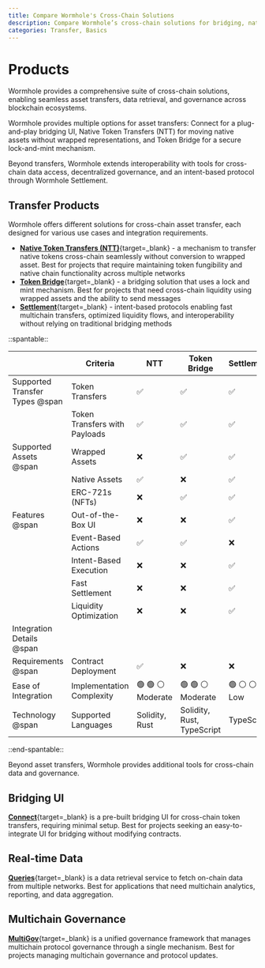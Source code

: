 ```yaml
---
title: Compare Wormhole's Cross-Chain Solutions
description: Compare Wormhole’s cross-chain solutions for bridging, native transfers, data queries, and governance to enable seamless blockchain interoperability.
categories: Transfer, Basics
---
```


# Products 

Wormhole provides a comprehensive suite of cross-chain solutions, enabling seamless asset transfers, data retrieval, and governance across blockchain ecosystems.

Wormhole provides multiple options for asset transfers: Connect for a plug-and-play bridging UI, Native Token Transfers (NTT) for moving native assets without wrapped representations, and Token Bridge for a secure lock-and-mint mechanism.

Beyond transfers, Wormhole extends interoperability with tools for cross-chain data access, decentralized governance, and an intent-based protocol through Wormhole Settlement.

## Transfer Products

Wormhole offers different solutions for cross-chain asset transfer, each designed for various use cases and integration requirements.

- [**Native Token Transfers (NTT)**](/docs/products/native-token-transfers/overview/){target=\_blank} - a mechanism to transfer native tokens cross-chain seamlessly without conversion to wrapped asset. Best for projects that require maintaining token fungibility and native chain functionality across multiple networks
- [**Token Bridge**](/docs/learn/transfers/token-bridge/){target=\_blank} - a bridging solution that uses a lock and mint mechanism. Best for projects that need cross-chain liquidity using wrapped assets and the ability to send messages
- [**Settlement**](/docs/learn/messaging/wormhole-settlement/overview/){target=\_blank} - intent-based protocols enabling fast multichain transfers, optimized liquidity flows, and interoperability without relying on traditional bridging methods

<div markdown class="full-width">

::spantable::

|                                | Criteria                              | NTT                | Token Bridge       | Settlement         |
|--------------------------------|---------------------------------------|--------------------|--------------------|--------------------|
| Supported Transfer Types @span | Token Transfers                       | :white_check_mark: | :white_check_mark: | :white_check_mark: |
|                                | Token Transfers with Payloads         | :white_check_mark: | :white_check_mark: | :white_check_mark: |
| Supported Assets @span         | Wrapped Assets                        | :x:                | :white_check_mark: | :white_check_mark: |
|                                | Native Assets                         | :white_check_mark: | :x:                | :white_check_mark: |
|                                | ERC-721s (NFTs)                       | :x:                | :white_check_mark: | :white_check_mark: |
| Features @span                 | Out-of-the-Box UI                     | :x:                | :x:                | :white_check_mark: |
|                                | Event-Based Actions                   | :white_check_mark: | :white_check_mark: | :x:                |
|                                | Intent-Based Execution                | :x:                | :x:                | :white_check_mark: |
|                                | Fast Settlement                       | :x:                | :x:                | :white_check_mark: |
|                                | Liquidity Optimization                | :x:                | :x:                | :white_check_mark: |
| Integration Details @span      |                                       |                    |                    |                    |
| Requirements @span             | Contract Deployment                   | :white_check_mark: | :x:                |:x:                 |
| Ease of Integration            | Implementation Complexity             | :green_circle: :green_circle: :white_circle: <br> Moderate | :green_circle: :green_circle: :white_circle: <br> Moderate |:green_circle: :white_circle: :white_circle: <br> Low |
| Technology @span               | Supported Languages                   | Solidity, Rust | Solidity, Rust, TypeScript | TypeScript |

::end-spantable::

</div>

Beyond asset transfers, Wormhole provides additional tools for cross-chain data and governance.

## Bridging UI

[**Connect**](/docs/build/transfers/connect/overview/){target=\_blank} is a pre-built bridging UI for cross-chain token transfers, requiring minimal setup. Best for projects seeking an easy-to-integrate UI for bridging without modifying contracts.

## Real-time Data

[**Queries**](/docs/build/queries/overview/){target=\_blank} is a data retrieval service to fetch on-chain data from multiple networks. Best for applications that need multichain analytics, reporting, and data aggregation.

## Multichain Governance

[**MultiGov**](/docs/products/multigov/overview/){target=\_blank} is a unified governance framework that manages multichain protocol governance through a single mechanism. Best for projects managing multichain governance and protocol updates.